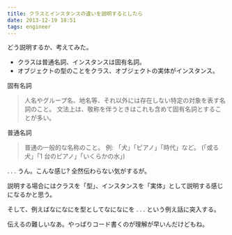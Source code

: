 ```yaml
---
title: クラスとインスタンスの違いを説明するとしたら
date: 2013-12-19 18:51
tags: engineer
---
```


どう説明するか、考えてみた。

- クラスは普通名詞、インスタンスは固有名詞。
- オブジェクトの型のことをクラス、オブジェクトの実体がインスタンス。

固有名詞

> 人名やグループ名、地名等、それ以外には存在しない特定の対象を表す名詞のこと。 文法上は、敬称を伴うときはこれも含めて固有名詞とすることが多い。

普通名詞

> 普通の一般的な名称のこと。 例: 「犬」「ピアノ」「時代」など。 (「或る犬」「1 台のピアノ」「いくらかの水」)

. . . うん。こんな感じ? 全然伝わらない気がするが。

説明する場合にはクラスを「型」、インスタンスを「実体」として説明する感じになるかと思う。

そして、例えばなになにを型としてなになにを . . . という例え話に突入する。

伝えるの難しいなあ。やっぱりコード書くのが理解が早いんだけどもね。
